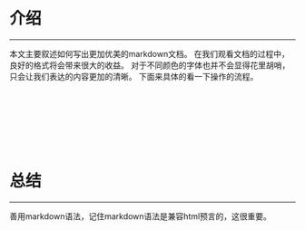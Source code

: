 # 介绍

<!--画一条横线，有两种方式，格式一-->

---  

本文主要叙述如何写出更加优美的markdown文档。
在我们观看文档的过程中，良好的格式将会带来很大的收益。
对于不同颜色的字体也并不会显得花里胡哨，只会让我们表达的内容更加的清晰。
下面来具体的看一下操作的流程。


<div style="height: 100px"></div>


# 总结

<!--画一条横线，有两种方式，格式二-->

* * *

善用markdown语法，记住markdown语法是兼容html预言的，这很重要。